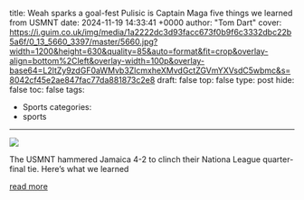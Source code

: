 title: Weah sparks a goal-fest Pulisic is Captain Maga five things we learned from USMNT
date: 2024-11-19 14:33:41 +0000
author: "Tom Dart"
cover: https://i.guim.co.uk/img/media/1a2222dc3d93facc673f0b9f6c3332dbc22b5a6f/0_13_5660_3397/master/5660.jpg?width=1200&height=630&quality=85&auto=format&fit=crop&overlay-align=bottom%2Cleft&overlay-width=100p&overlay-base64=L2ltZy9zdGF0aWMvb3ZlcmxheXMvdGctZGVmYXVsdC5wbmc&s=8042cf45e2ae847fac77da881873c2e8
draft: false
top: false
type: post
hide: false
toc: false
tags:
  - Sports
categories:
  - sports
---

![](https://i.guim.co.uk/img/media/1a2222dc3d93facc673f0b9f6c3332dbc22b5a6f/0_13_5660_3397/master/5660.jpg?width=1200&height=630&quality=85&auto=format&fit=crop&overlay-align=bottom%2Cleft&overlay-width=100p&overlay-base64=L2ltZy9zdGF0aWMvb3ZlcmxheXMvdGctZGVmYXVsdC5wbmc&s=8042cf45e2ae847fac77da881873c2e8)

The USMNT hammered Jamaica 4-2 to clinch their Nationa League quarter-final tie. Here’s what we learned

[read more](https://www.theguardian.com/football/2024/nov/19/usa-jamaica-five-things-we-learned-from-usmnt)
